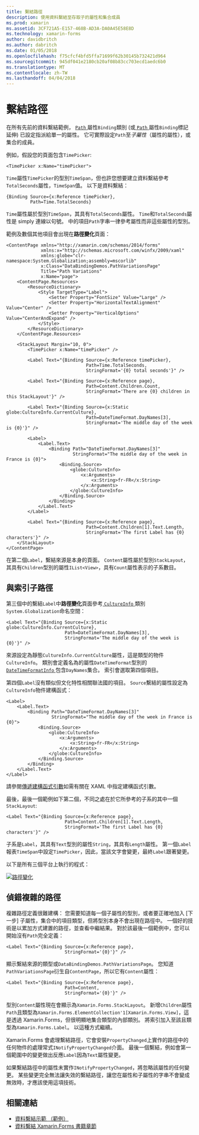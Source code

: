 ```yaml
---
title: 繫結路徑
description: 使用資料繫結至存取子的屬性和集合成員
ms.prod: xamarin
ms.assetid: 3CF721A5-E157-468B-AD3A-DA0A45E58E8D
ms.technology: xamarin-forms
author: davidbritch
ms.author: dabritch
ms.date: 01/05/2018
ms.openlocfilehash: f75cfcf4bfd5ffa71699f62b30145b732421d964
ms.sourcegitcommit: 945df041e2180cb20af08b83cc703ecd1aedc6b0
ms.translationtype: MT
ms.contentlocale: zh-TW
ms.lasthandoff: 04/04/2018
---
```

# <a name="binding-path"></a>繫結路徑

在所有先前的資料繫結範例， [ `Path` ](https://developer.xamarin.com/api/property/Xamarin.Forms.Binding.Path/)屬性`Binding`類別 (或[ `Path` ](https://developer.xamarin.com/api/property/Xamarin.Forms.Xaml.BindingExtension.Path/)屬性`Binding`標記延伸) 已設定指派給單一的屬性。 它可實際設定`Path`至*子屬性*（屬性的屬性），或集合的成員。

例如，假設您的頁面包含`TimePicker`:

```xaml
<TimePicker x:Name="timePicker">
```

`Time`屬性`TimePicker`的型別`TimeSpan`，但也許您想要建立資料繫結參考`TotalSeconds`屬性，`TimeSpan`值。 以下是資料繫結：

```xaml
{Binding Source={x:Reference timePicker},
         Path=Time.TotalSeconds}
```
         
`Time`屬性屬於型別`TimeSpan`，其具有`TotalSeconds`屬性。 `Time`和`TotalSeconds`屬性是 simply 連線以句號。 中的項目`Path`字串一律參考屬性而非這些屬性的型別。

範例及數個其他項目會出現在**路徑變化**頁面：

```xaml
<ContentPage xmlns="http://xamarin.com/schemas/2014/forms"
             xmlns:x="http://schemas.microsoft.com/winfx/2009/xaml"
             xmlns:globe="clr-namespace:System.Globalization;assembly=mscorlib"
             x:Class="DataBindingDemos.PathVariationsPage"
             Title="Path Variations"
             x:Name="page">
    <ContentPage.Resources>
        <ResourceDictionary>
            <Style TargetType="Label">
                <Setter Property="FontSize" Value="Large" />
                <Setter Property="HorizontalTextAlignment" Value="Center" />
                <Setter Property="VerticalOptions" Value="CenterAndExpand" />
            </Style>
        </ResourceDictionary>
    </ContentPage.Resources>
    
    <StackLayout Margin="10, 0">
        <TimePicker x:Name="timePicker" />

        <Label Text="{Binding Source={x:Reference timePicker},
                              Path=Time.TotalSeconds,
                              StringFormat='{0} total seconds'}" />

        <Label Text="{Binding Source={x:Reference page},
                              Path=Content.Children.Count,
                              StringFormat='There are {0} children in this StackLayout'}" />
        
        <Label Text="{Binding Source={x:Static globe:CultureInfo.CurrentCulture},
                              Path=DateTimeFormat.DayNames[3],
                              StringFormat='The middle day of the week is {0}'}" />

        <Label>
            <Label.Text>
                <Binding Path="DateTimeFormat.DayNames[3]"
                         StringFormat="The middle day of the week in France is {0}">
                    <Binding.Source>
                        <globe:CultureInfo>
                            <x:Arguments>
                                <x:String>fr-FR</x:String>
                            </x:Arguments>
                        </globe:CultureInfo>
                    </Binding.Source>
                </Binding>
            </Label.Text>
        </Label>

        <Label Text="{Binding Source={x:Reference page},
                              Path=Content.Children[1].Text.Length,
                              StringFormat='The first Label has {0} characters'}" />
    </StackLayout>
</ContentPage>
```

在第二個`Label`，繫結來源是本身的頁面。 `Content`屬性屬於型別`StackLayout`，其具有`Children`型別的屬性`IList<View>`，具有`Count`屬性表示的子系數目。

## <a name="paths-with-indexers"></a>與索引子路徑

第三個中的繫結`Label`中**路徑變化**頁面參考[ `CultureInfo` ](https://developer.xamarin.com/api/type/System.Globalization.CultureInfo/)類別`System.Globalization`命名空間：

```xaml
<Label Text="{Binding Source={x:Static globe:CultureInfo.CurrentCulture},
                      Path=DateTimeFormat.DayNames[3],
                      StringFormat='The middle day of the week is {0}'}" />
```

來源設定為靜態`CultureInfo.CurrentCulture`屬性，這是類型的物件`CultureInfo`。 類別會定義名為的屬性`DateTimeFormat`型別的[ `DateTimeFormatInfo` ](https://developer.xamarin.com/api/type/System.Globalization.DateTimeFormatInfo/)包含`DayNames`集合。 索引會選取第四個項目。

第四個`Label`沒有類似但文化特性相關聯法國的項目。 `Source`繫結的屬性設定為`CultureInfo`物件建構函式：

```xaml
<Label>
    <Label.Text>
        <Binding Path="DateTimeFormat.DayNames[3]"
                 StringFormat="The middle day of the week in France is {0}">
            <Binding.Source>
                <globe:CultureInfo>
                    <x:Arguments>
                        <x:String>fr-FR</x:String>
                    </x:Arguments>
                </globe:CultureInfo>
            </Binding.Source>
        </Binding>
    </Label.Text>
</Label>
```

請參閱[傳遞建構函式引數](~/xamarin-forms/xaml/passing-arguments.md#constructor_arguments)如需有關在 XAML 中指定建構函式引數。

最後，最後一個範例如下第二個，不同之處在於它所參考的子系的其中一個`StackLayout`:

```xaml
<Label Text="{Binding Source={x:Reference page},
                      Path=Content.Children[1].Text.Length,
                      StringFormat='The first Label has {0} characters'}" />
```

子系是`Label`，其具有`Text`型別的屬性`String`，其具有`Length`屬性。 第一個`Label`報表`TimeSpan`中設定`TimePicker`，因此，當該文字會變更，最終`Label`跟著變更。

以下是所有三個平台上執行的程式：

[![路徑變化](binding-path-images/pathvariations-small.png "路徑變化")](binding-path-images/pathvariations-large.png#lightbox "路徑變化")

## <a name="debugging-complex-paths"></a>偵錯複雜的路徑

複雜路徑定義很難建構： 您需要知道每一個子屬性的型別，或者要正確地加入 [下一步] 子屬性，集合中的項目類型，但將型別本身不會出現在路徑中。 一個好的技術是以累加方式建置的路徑，並查看中繼結果。 對於該最後一個範例中，您可以開始沒有`Path`完全定義：

```xaml
<Label Text="{Binding Source={x:Reference page},
                      StringFormat='{0}'}" />
```

顯示繫結來源的類型或`DataBindingDemos.PathVariationsPage`。 您知道`PathVariationsPage`衍生自`ContentPage`，所以它有`Content`屬性：

```xaml
<Label Text="{Binding Source={x:Reference page},
                      Path=Content,
                      StringFormat='{0}'}" />
```

型別`Content`屬性現在會顯示為`Xamarin.Forms.StackLayout`。 新增`Children`屬性`Path`且類型為`Xamarin.Forms.ElementCollection'1[Xamarin.Forms.View]`，這是透過 Xamarin.Forms，但很明顯地集合類型的內部類別。 將索引加入至該且類型為`Xamarin.Forms.Label`。 以這種方式繼續。

Xamarin.Forms 會處理繫結路徑，它會安裝`PropertyChanged`上實作的路徑中的任何物件的處理常式`INotifyPropertyChanged`介面。 最後一個繫結，例如會第一個範圍中的變更做出反應`Label`因為`Text`屬性變更。 

如果繫結路徑中的屬性未實作`INotifyPropertyChanged`，將忽略該屬性的任何變更。 某些變更完全無法讓失效的繫結路徑，讓您在屬性和子屬性的字串不會變成無效時，才應該使用這項技術。



## <a name="related-links"></a>相關連結

- [資料繫結示範 （範例）](https://developer.xamarin.com/samples/xamarin-forms/DataBindingDemos/)
- [資料繫結 Xamarin.Forms 書籍章節](~/xamarin-forms/creating-mobile-apps-xamarin-forms/summaries/chapter16.md)
